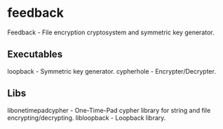 feedback
========

Feedback - File encryption cryptosystem and symmetric key generator.

Executables
-----------
loopback - Symmetric key generator.
cypherhole - Encrypter/Decrypter.

Libs
----
libonetimepadcypher - One-Time-Pad cypher library for string and file encrypting/decrypting.
libloopback - Loopback library.
